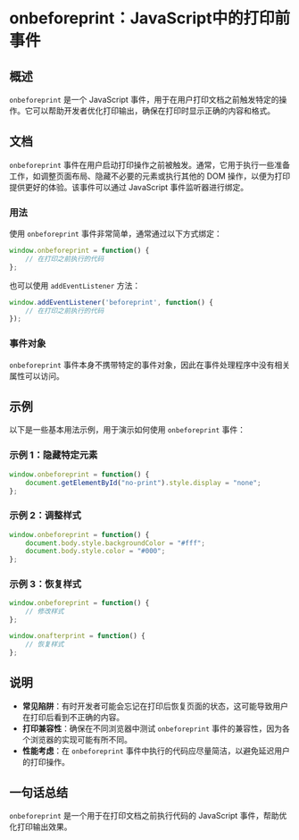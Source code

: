 <!--
Meta Description: # onbeforeprint：JavaScript中的打印前事件 ## 概述 `onbeforeprint` 是一个 JavaScript 事件，用于在用户打印文档之前触发特定的操作。它可以帮助开发者优化打印输出，确保在打印时显示正确的内容和格式。 ## 文档 `onbeforeprint` 事件...
Meta Keywords: onbeforeprint, javascript, window, function, document
-->

# onbeforeprint：JavaScript中的打印前事件

## 概述
`onbeforeprint` 是一个 JavaScript 事件，用于在用户打印文档之前触发特定的操作。它可以帮助开发者优化打印输出，确保在打印时显示正确的内容和格式。

## 文档
`onbeforeprint` 事件在用户启动打印操作之前被触发。通常，它用于执行一些准备工作，如调整页面布局、隐藏不必要的元素或执行其他的 DOM 操作，以便为打印提供更好的体验。该事件可以通过 JavaScript 事件监听器进行绑定。

### 用法
使用 `onbeforeprint` 事件非常简单，通常通过以下方式绑定：

```javascript
window.onbeforeprint = function() {
    // 在打印之前执行的代码
};
```

也可以使用 `addEventListener` 方法：

```javascript
window.addEventListener('beforeprint', function() {
    // 在打印之前执行的代码
});
```

### 事件对象
`onbeforeprint` 事件本身不携带特定的事件对象，因此在事件处理程序中没有相关属性可以访问。

## 示例
以下是一些基本用法示例，用于演示如何使用 `onbeforeprint` 事件：

### 示例 1：隐藏特定元素
```javascript
window.onbeforeprint = function() {
    document.getElementById("no-print").style.display = "none";
};
```

### 示例 2：调整样式
```javascript
window.onbeforeprint = function() {
    document.body.style.backgroundColor = "#fff";
    document.body.style.color = "#000";
};
```

### 示例 3：恢复样式
```javascript
window.onbeforeprint = function() {
    // 修改样式
};

window.onafterprint = function() {
    // 恢复样式
};
```

## 说明
- **常见陷阱**：有时开发者可能会忘记在打印后恢复页面的状态，这可能导致用户在打印后看到不正确的内容。
- **打印兼容性**：确保在不同浏览器中测试 `onbeforeprint` 事件的兼容性，因为各个浏览器的实现可能有所不同。
- **性能考虑**：在 `onbeforeprint` 事件中执行的代码应尽量简洁，以避免延迟用户的打印操作。

## 一句话总结
`onbeforeprint` 是一个用于在打印文档之前执行代码的 JavaScript 事件，帮助优化打印输出效果。